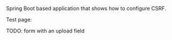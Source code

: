 Spring Boot based application that shows how to configure CSRF.

Test page: 

TODO: form with an upload field